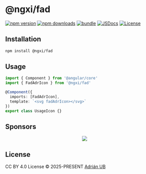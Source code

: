 # @ngxi/fad

[![npm version][npm-version-src]][npm-version-href]
[![npm downloads][npm-downloads-src]][npm-downloads-href]
[![bundle][bundle-src]][bundle-href]
[![JSDocs][jsdocs-src]][jsdocs-href]
[![License][license-src]][license-href]

## Installation

```sh
npm install @ngxi/fad
```

## Usage

```ts
import { Component } from '@angular/core'
import { FadAdrIcon } from '@ngxi/fad'

@Component({
  imports: [FadAdrIcon],
  template: `<svg fadAdrIcon></svg>`
})
export class UsageIcon {}
```

## Sponsors

<p align="center">
  <a href="https://cdn.jsdelivr.net/gh/adrian-ub/static/sponsors.svg">
    <img src='https://cdn.jsdelivr.net/gh/adrian-ub/static/sponsors.svg'/>
  </a>
</p>

## License

CC BY 4.0 License © 2025-PRESENT [Adrián UB](https://github.com/adrian-ub)

<!-- Badges -->

[npm-version-src]: https://img.shields.io/npm/v/@ngxi/fad?style=flat&colorA=080f12&colorB=1fa669
[npm-version-href]: https://npmjs.com/package/@ngxi/fad
[npm-downloads-src]: https://img.shields.io/npm/dm/@ngxi/fad?style=flat&colorA=080f12&colorB=1fa669
[npm-downloads-href]: https://npmjs.com/package/@ngxi/fad
[bundle-src]: https://img.shields.io/bundlephobia/minzip/@ngxi/fad?style=flat&colorA=080f12&colorB=1fa669&label=minzip
[bundle-href]: https://bundlephobia.com/result?p=@ngxi/fad
[license-src]: https://img.shields.io/npm/l/@ngxi/fad?style=flat&colorA=080f12&colorB=1fa669
[license-href]: https://github.com/adrian-ub/ngxi/blob/main/LICENSE
[jsdocs-src]: https://img.shields.io/badge/jsdocs-reference-080f12?style=flat&colorA=080f12&colorB=1fa669
[jsdocs-href]: https://www.jsdocs.io/package/@ngxi/fad

